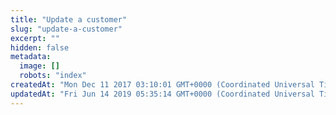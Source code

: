 ```yaml
---
title: "Update a customer"
slug: "update-a-customer"
excerpt: ""
hidden: false
metadata: 
  image: []
  robots: "index"
createdAt: "Mon Dec 11 2017 03:10:01 GMT+0000 (Coordinated Universal Time)"
updatedAt: "Fri Jun 14 2019 05:35:14 GMT+0000 (Coordinated Universal Time)"
---
```

